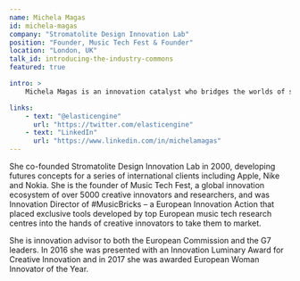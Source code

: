 ```yaml
---
name: Michela Magas
id: michela-magas
company: "Stromatolite Design Innovation Lab"
position: "Founder, Music Tech Fest & Founder"
location: "London, UK"
talk_id: introducing-the-industry-commons
featured: true

intro: >
    Michela Magas is an innovation catalyst who bridges the worlds of science and art, design and technology, and academic research and industry, with a track record of over 20 years of innovation.

links:
    - text: "@elasticengine"
      url: "https://twitter.com/elasticengine"
    - text: "LinkedIn"
      url: "https://www.linkedin.com/in/michelamagas"
---
```


She co-founded Stromatolite Design Innovation Lab in 2000, developing futures concepts for a series of international clients including Apple, Nike and Nokia. She is the founder of Music Tech Fest, a global innovation ecosystem of over 5000 creative innovators and researchers, and was Innovation Director of #MusicBricks – a European Innovation Action that placed exclusive tools developed by top European music tech research centres into the hands of creative innovators to take them to market.

She is innovation advisor to both the European Commission and the G7 leaders. In 2016 she was presented with an Innovation Luminary Award for Creative Innovation and in 2017 she was awarded European Woman Innovator of the Year.
